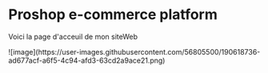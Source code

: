 <h1>Proshop e-commerce platform</h1>
<p>Voici la page d'acceuil de mon siteWeb</p>
![image](https://user-images.githubusercontent.com/56805500/190618736-ad677acf-a6f5-4c94-afd3-63cd2a9ace21.png)
